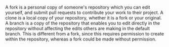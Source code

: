A fork is a personal copy of someone's repository which you can edit yourself, and submit pull requests to contribute your work to their project. A clone is a local copy of your repository, whether it is a fork or your original. A branch is a copy of the repository that enables you to edit directly in the repository without affecting the edits others are making in the default branch. This is different from a fork, since this requires permission to create within the repository, whereas a fork could be made without permission.
